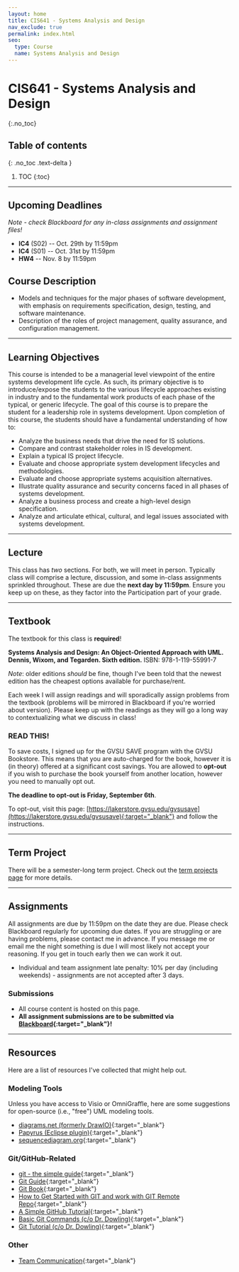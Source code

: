 ```yaml
---
layout: home
title: CIS641 - Systems Analysis and Design
nav_exclude: true
permalink: index.html
seo:
  type: Course
  name: Systems Analysis and Design
---
```


# CIS641 - Systems Analysis and Design
{:.no_toc}

## Table of contents
{: .no_toc .text-delta }

1. TOC
{:toc}

---

## Upcoming Deadlines

*Note - check Blackboard for any in-class assignments and assignment files!*

* **IC4** (S02) -- Oct. 29th by 11:59pm
* **IC4** (S01) -- Oct. 31st by 11:59pm
* **HW4** -- Nov. 8 by 11:59pm

## Course Description

* Models and techniques for the major phases of software development, with emphasis on requirements specification, design, testing, and software maintenance. 
* Description of the roles of project management, quality assurance, and configuration management.

---

## Learning Objectives

This course is intended to be a managerial level viewpoint of the entire systems development life cycle. As such, its primary objective is to introduce/expose the students to the various lifecycle approaches existing in industry and to the fundamental work products of each phase of the typical, or generic lifecycle. The goal of this course is to prepare the student for a leadership role in systems development. Upon completion of this course, the students should have a fundamental understanding of how to:

* Analyze the business needs that drive the need for IS solutions.
* Compare and contrast stakeholder roles in IS development.
* Explain a typical IS project lifecycle.
* Evaluate and choose appropriate system development lifecycles and methodologies.
* Evaluate and choose appropriate systems acquisition alternatives.
* Illustrate quality assurance and security concerns faced in all phases of systems development.
* Analyze a business process and create a high-level design specification.
* Analyze and articulate ethical, cultural, and legal issues associated with systems development.

---

## Lecture

This class has *two* sections.  For both, we will meet in person.  Typically class will comprise a lecture, <!--a research paper presentation, -->discussion, and some in-class assignments sprinkled throughout.  These are due the **next day by 11:59pm**.  Ensure you keep up on these, as they factor into the Participation part of your grade.  

---

## Textbook

The textbook for this class is **required**!

**Systems Analysis and Design: An Object-Oriented Approach with UML. Dennis, Wixom, and Tegarden.  Sixth edition.**
ISBN: 978-1-119-55991-7

*Note*: older editions *should* be fine, though I've been told that the newest edition has the cheapest options available for purchase/rent.

Each week I will assign readings and will sporadically assign problems from the textbook (problems will be mirrored in Blackboard if you're worried about version).  Please keep up with the readings as they will go a long way to contextualizing what we discuss in class!

### READ THIS!

To save costs, I signed up for the GVSU SAVE program with the GVSU Bookstore.  This means that you are auto-charged for the book, however it is (in theory) offered at a significant cost savings.  You are allowed to **opt-out** if you wish to purchase the book yourself from another location, however you need to manually opt out.  

**The deadline to opt-out is Friday, September 6th**.

To opt-out, visit this page: [https://lakerstore.gvsu.edu/gvsusave](https://lakerstore.gvsu.edu/gvsusave){:target="_blank"} and follow the instructions.

---

<!--
## Research Paper Presentations

Each student will need to present **at least one** research paper prior to the end of the semester.  It is your responsibility to sign up for a paper - if you do not sign up you will lose a significant amount of points in the course.

Research papers will reflect the topic of the week.  Typically there will be more than one student presenting, so please decide on your ordering prior to class.

Your individual responsibilities include:

* Reading and understanding an academic research paper.
* Filling out a template with key points regarding the paper.
* Presenting the paper to the class and answering questions regarding the paper.

---
-->

## Term Project

There will be a semester-long term project.  Check out the [term projects page](term-projects) for more details.

---

## Assignments

All assignments are due by 11:59pm on the date they are due.  Please check Blackboard regularly for upcoming due dates.  If you are struggling or are having problems, please contact me in advance.  If you message me or email me the night something is due I will most likely not accept your reasoning.  If you get in touch early then we can work it out.

* Individual and team assignment late penalty: 10% per day (including weekends) - assignments are not accepted after 3 days.

### Submissions

* All course content is hosted on this page.
* **All assignment submissions are to be submitted via [Blackboard](https://lms.gvsu.edu){:target="_blank"}!**

---

## Resources

Here are a list of resources I've collected that might help out.

### Modeling Tools

Unless you have access to Visio or OmniGraffle, here are some suggestions for open-source (i.e., "free") UML modeling tools.

* [diagrams.net (formerly DrawIO)](https://app.diagrams.net/){:target="_blank"}
* [Papyrus (Eclipse plugin)](http://www.eclipse.org/papyrus/){:target="_blank"}
* [sequencediagram.org](https://sequencediagram.org/){:target="_blank"}

### Git/GitHub-Related

* [git - the simple guide](http://rogerdudler.github.io/git-guide/){:target="_blank"}
* [Git Guide](https://github.com/git-guides){:target="_blank"}
* [Git Book](https://git-scm.com/book/en/v2/){:target="_blank"}
* [How to Get Started with GIT and work with GIT Remote Repo](https://www3.ntu.edu.sg/home/ehchua/programming/howto/Git_HowTo.html){:target="_blank"}
* [A Simple GitHub Tutorial](https://old.benjaminashbaugh.me/code/simple-git-github-tutorial){:target="_blank"}
* [Basic Git Commands (c/o Dr. Dowling)](https://docs.google.com/document/d/1uy1sltx6kQiiIRy_UdUoZsQknsmrcQjJGbfvhCCsK7Y/edit){:target="_blank"}
* [Git Tutorial (c/o Dr. Dowling)](https://docs.google.com/document/d/10EARJZhLLDXspfl4g1P3SS2zbHTWR1ru9ppP3W-NaT4/edit){:target="_blank"}

### Other

* [Team Communication](https://asana.com/resources/team-communication){:target="_blank"}
